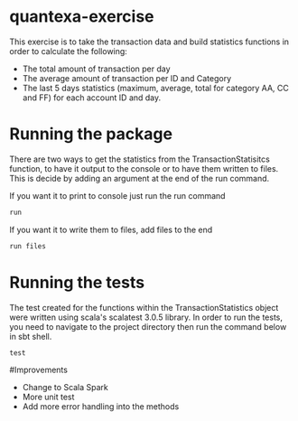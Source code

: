 # quantexa-exercise

This exercise is to take the transaction data and build statistics functions in order to calculate the following:
* The total amount of transaction per day
* The average amount of transaction per ID and Category
* The last 5 days statistics (maximum, average, total for category AA, CC and FF) for each account ID and day.

# Running the package
There are two ways to get the statistics from the TransactionStatisitcs function, to have it output to the console or
to have them written to files. This is decide by adding an argument at the end of the run command.

If you want it to print to console just run the run command

```sbt shell
run
```
If you want it to write them to files, add files to the end
```sbt shell
run files
```

# Running the tests
The test created for the functions within the TransactionStatistics object were written using scala's scalatest 3.0.5
library.
In order to run the tests, you need to navigate to the project directory then run the command below in sbt shell.
```shell
test
```

#Improvements
* Change to Scala Spark
* More unit test
* Add more error handling into the methods
